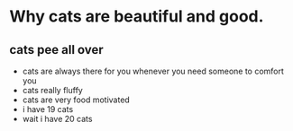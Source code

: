 # Why cats are beautiful and good.

## cats pee all over

- cats are always there for you whenever you need someone to comfort you
- cats really fluffy
- cats are very food motivated
- i have 19 cats
- wait i have 20 cats